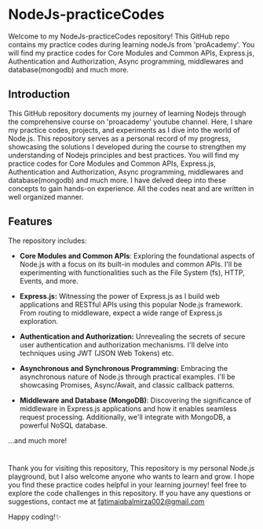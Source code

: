 # NodeJs-practiceCodes
Welcome to my NodeJs-practiceCodes repository! This GitHub repo contains my practice codes during learning nodeJs from 'proAcademy'.
You will find my practice codes for Core Modules and Common APIs, Express.js, Authentication and Authorization, Async programming, middlewares and database(mongodb) and much more.

 
 ## Introduction
 
This GitHub repository documents my journey of learning Nodejs through the comprehensive course on 'proacademy' youtube channel.
Here, I share my practice codes, projects, and experiments as I dive into the world of Node.js. 
This repository serves as a personal record of my progress, showcasing the solutions I developed during the course to strengthen my understanding
of Nodejs principles and best practices. You will find my practice codes for Core Modules and Common APIs, Express.js, Authentication and Authorization, 
Async programming, middlewares and database(mongodb) and much more. I have delved deep into these concepts 
to gain hands-on experience. All the codes neat and are written in well organized manner.

## Features
The repository includes:

- **Core Modules and Common APIs**: Exploring the foundational aspects of Node.js with a focus on its built-in modules and common APIs. I'll be experimenting 
                                  with functionalities such as the File System (fs), HTTP, Events, and more.

- **Express.js:** Witnessing the power of Express.js as I build web applications and RESTful APIs using this popular Node.js framework. 
                From routing to middleware, expect a wide range of Express.js exploration.

- **Authentication and Authorization:** Unrevealing the secrets of secure user authentication and authorization mechanisms. I'll delve into techniques using JWT (JSON Web Tokens) etc.

- **Asynchronous and Synchronous Programming:** Embracing the asynchronous nature of Node.js through practical examples. I'll be showcasing Promises, Async/Await, and classic callback patterns.

- **Middleware and Database (MongoDB)**: Discovering the significance of middleware in Express.js applications and how it enables seamless request processing. 
                                      Additionally, we'll integrate with MongoDB, a powerful NoSQL database.

...and much more!

#
Thank you for visiting this repository, This repository is my personal Node.js playground, but I also welcome anyone who wants to learn and grow. 
I hope you find these practice codes helpful in your learning journey! feel free to explore the code challenges in this repository. 
If you have any questions or suggestions, contact me at fatimaiqbalmirza002@gmail.com

Happy coding!✨

